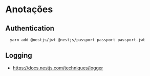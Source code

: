 # Anotações

## Authentication

```
  yarn add @nestjs/jwt @nestjs/passport passport passport-jwt
```

## Logging

- https://docs.nestjs.com/techniques/logger
